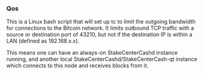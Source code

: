 ### Qos ###

This is a Linux bash script that will set up tc to limit the outgoing bandwidth for connections to the Bitcoin network. It limits outbound TCP traffic with a source or destination port of 43210, but not if the destination IP is within a LAN (defined as 192.168.x.x).

This means one can have an always-on StakeCenterCashd instance running, and another local StakeCenterCashd/StakeCenterCash-qt instance which connects to this node and receives blocks from it.
